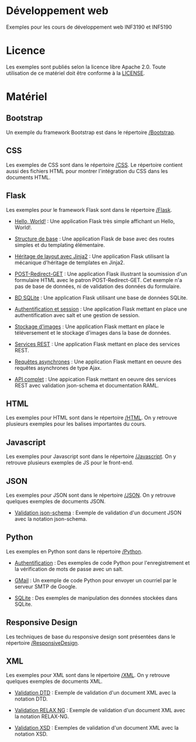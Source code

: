 # Développement web

Exemples pour les cours de développement web INF3190 et INF5190

# Licence

Les exemples sont publiés selon la licence libre Apache 2.0. Toute utilisation
de ce matériel doit être conforme à la [LICENSE](LICENSE).

# Matériel

## Bootstrap

Un exemple du framework Bootstrap est dans le répertoire [/Bootstrap](/Bootstrap).

## CSS

Les exemples de CSS sont dans le répertoire [/CSS](/CSS). Le répertoire contient
aussi des fichiers HTML pour montrer l'intégration du CSS dans les documents
HTML.

## Flask

Les exemples pour le framework Flask sont dans le répertoire [/Flask](/Flask).

* [Hello, World!](/Flask/hello-world) : Une application Flask très simple
  affichant un Hello, World!.

* [Structure de base](/Flask/structure-base) : Une application Flask de base
  avec des routes simples et du templating élémentaire.

* [Héritage de layout avec Jinja2](/Flask/structure-base-layout-extends) : Une
  application Flask utilisant la mécanique d'héritage de templates en Jinja2.

* [POST-Redirect-GET](/Flask/formulaire) : Une application Flask illustrant la
  soumission d'un formulaire HTML avec le patron POST-Redirect-GET. Cet exemple
  n'a pas de base de données, ni de validation des données du formulaire.

* [BD SQLite](/Flask/db) : Une application Flask utilisant une base de données
  SQLite.

* [Authentification et session](/Flask/authentification) : Une application Flask
  mettant en place une authentification avec salt et une gestion de session.

* [Stockage d'images](/Flask/files) : Une application Flask mettant en place le
  téléversement et le stockage d'images dans la base de données.

* [Services REST](/Flask/api) : Une application Flask mettant en place des
  services REST.

* [Requêtes asynchrones](/Flask/ajax) : Une application Flask mettant en oeuvre
  des requêtes asynchrones de type Ajax.

* [API complet](/Flask/rest) : Une appication Flask mettant en oeuvre des
  services REST avec validation json-schema et documentation RAML.

## HTML

Les exemples pour HTML sont dans le répertoire [/HTML](/HTML). On y retrouve
plusieurs exemples pour les balises importantes du cours.

## Javascript

Les exemples pour Javascript sont dans le répertoire [/Javascript](/Javascript).
On y retrouve plusieurs exemples de JS pour le front-end.

## JSON

Les exemples pour JSON sont dans le répertoire [/JSON](/JSON). On y retrouve
quelques exemples de documents JSON.

* [Validation json-schema](/JSON/json-schema) : Exemple de validation d'un
  document JSON avec la notation json-schema.

## Python

Les exemples en Python sont dans le répertoire [/Python](/Python).

* [Authentification](/Python/Authentification) : Des exemples de code Python
  pour l'enregistrement et la vérification de mots de passe avec un salt.

* [GMail](/Python/Gmail) : Un exemple de code Python pour envoyer un courriel
  par le serveur SMTP de Google.

* [SQLite](/Python/SQLite) : Des exemples de manipulation des données stockées
  dans SQLite.

## Responsive Design

Les techniques de base du responsive design sont présentées dans le répertoire
[/ResponsiveDesign](/ResponsiveDesign).

## XML

Les exemples pour XML sont dans le répertoire [/XML](/XML). On y retrouve
quelques exemples de documents XML.

* [Validation DTD](/XML/DTD) : Exemple de validation d'un document XML avec la
  notation DTD.

* [Validation RELAX NG](/XML/RELAX-NG) : Exemple de validation d'un document XML avec la
  notation RELAX-NG.

* [Validation XSD](/XML/XSD) : Exemples de validation d'un document XML avec la
  notation XSD.
